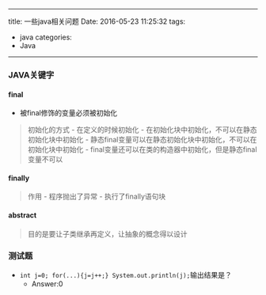 -----
title: 一些java相关问题
Date: 2016-05-23 11:25:32
tags: 
  - java
categories: 
  - Java
-----
### JAVA关键字

<!-- more -->

#### final
- 被final修饰的变量必须被初始化

> 初始化的方式
    - 在定义的时候初始化
    - 在初始化块中初始化，不可以在静态初始化块中初始化
    - 静态final变量可以在静态初始化块中初始化，不可以在初始化块中初始化
    - final变量还可以在类的构造器中初始化，但是静态final变量不可以

#### finally
> 作用
    - 程序抛出了异常
    - 执行了finally语句块

#### abstract
> 目的是要让子类继承再定义，让抽象的概念得以设计

### 测试题
- `int j=0; for(...){j=j++;} System.out.println(j);`输出结果是？
  - Answer:0



